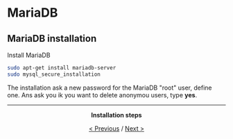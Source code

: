 # MariaDB

## MariaDB installation

Install MariaDB
```bash
sudo apt-get install mariadb-server
sudo mysql_secure_installation
```

The installation ask a new password for the MariaDB "root" user, define one. Ans ask you ik you want to delete anonymou users, type **yes**.

<div align="center">
<hr>

**Installation steps**

[< Previous](Nginx.md) / [Next >](users.md)

</div>
